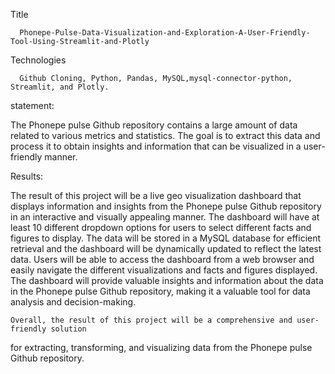 Title
    
      Phonepe-Pulse-Data-Visualization-and-Exploration-A-User-Friendly-Tool-Using-Streamlit-and-Plotly

Technologies

      Github Cloning, Python, Pandas, MySQL,mysql-connector-python, Streamlit, and Plotly.
     
statement:
      
  The Phonepe pulse Github repository contains a large amount of data related to
various metrics and statistics. The goal is to extract this data and process it to obtain
insights and information that can be visualized in a user-friendly manner.

Results:

  The result of this project will be a live geo visualization dashboard that displays
information and insights from the Phonepe pulse Github repository in an interactive
and visually appealing manner. 
The dashboard will have at least 10 different
dropdown options for users to select different facts and figures to display. The data
will be stored in a MySQL database for efficient retrieval and the dashboard will be
dynamically updated to reflect the latest data.
    Users will be able to access the dashboard from a web browser and easily navigate
the different visualizations and facts and figures displayed. The dashboard will
provide valuable insights and information about the data in the Phonepe pulse
Github repository, making it a valuable tool for data analysis and decision-making.

    Overall, the result of this project will be a comprehensive and user-friendly solution
for extracting, transforming, and visualizing data from the Phonepe pulse Github
repository.
